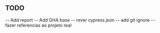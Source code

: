 ## TODO
-- Add report
-- Add GHA base
-- rever cypress.json
-- add git ignore
-- fazer referencias ao projeto real